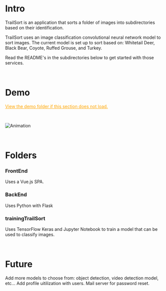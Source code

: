 # Intro

TrailSort is an application that sorts a folder of images into subdirectories based on their identification.

TrailSort uses an image classification convolutional neural network model to sort images. The current model is set up to sort based on: Whitetail Deer, Black Bear, Coyote, Ruffed Grouse, and Turkey.

Read the README's in the subdirectories below to get started with those services.

<br>

# Demo

<a href="demo/animation.gif" title="View the demo folder if this section does not load." style="color: orange;">View the demo folder if this section does not load.</a>

<br>

![Animation](demo/animation.gif)


<br>

# Folders

### FrontEnd

Uses a Vue.js SPA.

### BackEnd

Uses Python with Flask

### trainingTrailSort

Uses TensorFlow Keras and Jupyter Notebook to train a model that can be used to classify images.

<br>

# Future

Add more models to choose from: object detection, video detection model, etc...
Add profile uitilization with users. Mail server for password reset.